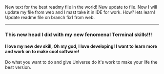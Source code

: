 New text for the best readmy file in the world!
New update to file.
Now I will update my file from web and I mast take it in IDE for work. How? lets learn!
<br>
Update readme file on branch fix1 from web.

---

### This new head I did with my new fenomenal Terminal skills!!!
#### I love my new dev skill, Oh my god, I love developing! I want to learn more and work on to make cool software!

Do what you want to do and give Universe do it's work to make your life the best version.
